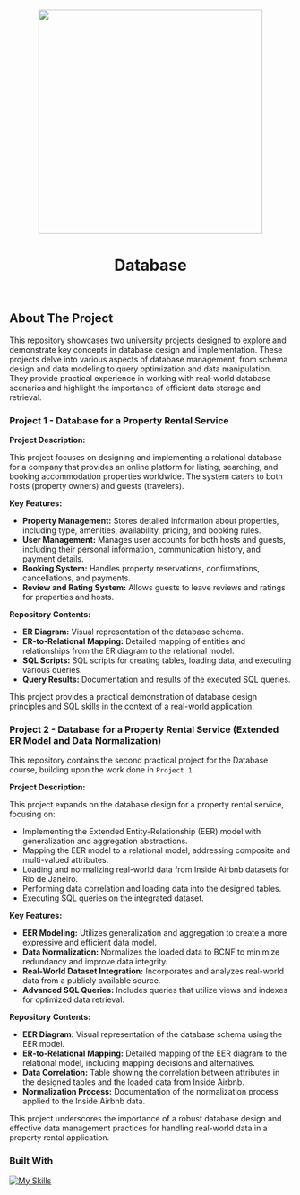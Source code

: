 <!-- Improved compatibility of back to top link: See: https://github.com/othneildrew/Best-README-Template/pull/73 -->
<a name="readme-top"></a>
<!--
*** Thanks for checking out the Best-README-Template. If you have a suggestion
*** that would make this better, please fork the repo and create a pull request
*** or simply open an issue with the tag "enhancement".
*** Don't forget to give the project a star!
*** Thanks again! Now go create something AMAZING! :D
-->


<!-- PROJECT LOGO -->
<br />
<div align="center">
      <img src="https://www.zucisystems.com/wp-content/uploads/2022/09/Database-2-scaled-1-scaled.webp" width=400 />
  </a>
  <h1 align="center">Database</h1>
</div>
<br>

<!-- ABOUT THE PROJECT -->
## About The Project

This repository showcases two university projects designed to explore and demonstrate key concepts in database design and implementation. These projects delve into various aspects of database management, from schema design and data modeling to query optimization and data manipulation. They provide practical experience in working with real-world database scenarios and highlight the importance of efficient data storage and retrieval.

### Project 1 - Database for a Property Rental Service

**Project Description:**

This project focuses on designing and implementing a relational database for a company that provides an online platform for listing, searching, and booking accommodation properties worldwide. The system caters to both hosts (property owners) and guests (travelers).

**Key Features:**

*   **Property Management:** Stores detailed information about properties, including type, amenities, availability, pricing, and booking rules.
*   **User Management:** Manages user accounts for both hosts and guests, including their personal information, communication history, and payment details.
*   **Booking System:** Handles property reservations, confirmations, cancellations, and payments.
*   **Review and Rating System:** Allows guests to leave reviews and ratings for properties and hosts.

**Repository Contents:**

*   **ER Diagram:**  Visual representation of the database schema.
*   **ER-to-Relational Mapping:**  Detailed mapping of entities and relationships from the ER diagram to the relational model.
*   **SQL Scripts:**  SQL scripts for creating tables, loading data, and executing various queries.
*   **Query Results:**  Documentation and results of the executed SQL queries.

This project provides a practical demonstration of database design principles and SQL skills in the context of a real-world application.

### Project 2 - Database for a Property Rental Service (Extended ER Model and Data Normalization)

This repository contains the second practical project for the Database course, building upon the work done in  `Project 1`.

**Project Description:**

This project expands on the database design for a property rental service, focusing on:

*   Implementing the Extended Entity-Relationship (EER) model with generalization and aggregation abstractions.
*   Mapping the EER model to a relational model, addressing composite and multi-valued attributes.
*   Loading and normalizing real-world data from Inside Airbnb datasets for Rio de Janeiro.
*   Performing data correlation and loading data into the designed tables.
*   Executing SQL queries on the integrated dataset.

**Key Features:**

*   **EER Modeling:** Utilizes generalization and aggregation to create a more expressive and efficient data model.
*   **Data Normalization:**  Normalizes the loaded data to BCNF to minimize redundancy and improve data integrity.
*   **Real-World Dataset Integration:** Incorporates and analyzes real-world data from a publicly available source.
*   **Advanced SQL Queries:** Includes queries that utilize views and indexes for optimized data retrieval.

**Repository Contents:**

*   **EER Diagram:** Visual representation of the database schema using the EER model.
*   **ER-to-Relational Mapping:** Detailed mapping of the EER diagram to the relational model, including mapping decisions and alternatives.
*   **Data Correlation:** Table showing the correlation between attributes in the designed tables and the loaded data from Inside Airbnb.
*   **Normalization Process:** Documentation of the normalization process applied to the Inside Airbnb data.

This project underscores the importance of a robust database design and effective data management practices for handling real-world data in a property rental application.


  
### Built With

[![My Skills](https://skillicons.dev/icons?i=postgres)](https://skillicons.dev)


<!-- MARKDOWN LINKS & IMAGES -->
<!-- https://www.markdownguide.org/basic-syntax/#reference-style-links -->
[contributors-shield]: https://img.shields.io/github/contributors/othneildrew/Best-README-Template.svg?style=for-the-badge
[contributors-url]: https://github.com/othneildrew/Best-README-Template/graphs/contributors
[forks-shield]: https://img.shields.io/github/forks/othneildrew/Best-README-Template.svg?style=for-the-badge
[forks-url]: https://github.com/othneildrew/Best-README-Template/network/members
[stars-shield]: https://img.shields.io/github/stars/othneildrew/Best-README-Template.svg?style=for-the-badge
[stars-url]: https://github.com/othneildrew/Best-README-Template/stargazers
[issues-shield]: https://img.shields.io/github/issues/othneildrew/Best-README-Template.svg?style=for-the-badge
[issues-url]: https://github.com/othneildrew/Best-README-Template/issues
[license-shield]: https://img.shields.io/github/license/othneildrew/Best-README-Template.svg?style=for-the-badge
[license-url]: https://github.com/othneildrew/Best-README-Template/blob/master/LICENSE.txt
[linkedin-shield]: https://img.shields.io/badge/-LinkedIn-black.svg?style=for-the-badge&logo=linkedin&colorB=555
[linkedin-url]: https://linkedin.com/in/othneildrew
[product-screenshot]: images/screenshot.png
[Next.js]: https://img.shields.io/badge/next.js-000000?style=for-the-badge&logo=nextdotjs&logoColor=white
[Next-url]: https://nextjs.org/
[React.js]: https://img.shields.io/badge/React-20232A?style=for-the-badge&logo=react&logoColor=61DAFB
[React-url]: https://reactjs.org/
[Vue.js]: https://img.shields.io/badge/Vue.js-35495E?style=for-the-badge&logo=vuedotjs&logoColor=4FC08D
[Vue-url]: https://vuejs.org/
[Angular.io]: https://img.shields.io/badge/Angular-DD0031?style=for-the-badge&logo=angular&logoColor=white
[Angular-url]: https://angular.io/
[Svelte.dev]: https://img.shields.io/badge/Svelte-4A4A55?style=for-the-badge&logo=svelte&logoColor=FF3E00
[Svelte-url]: https://svelte.dev/
[Laravel.com]: https://img.shields.io/badge/Laravel-FF2D20?style=for-the-badge&logo=laravel&logoColor=white
[Laravel-url]: https://laravel.com
[Bootstrap.com]: https://img.shields.io/badge/Bootstrap-563D7C?style=for-the-badge&logo=bootstrap&logoColor=white
[Bootstrap-url]: https://getbootstrap.com
[JQuery.com]: https://img.shields.io/badge/jQuery-0769AD?style=for-the-badge&logo=jquery&logoColor=white
[JQuery-url]: https://jquery.com 

